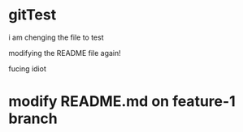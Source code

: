 # gitTest

i am chenging the file to test

modifying the README file again!

fucing idiot

# modify README.md on feature-1 branch 